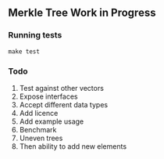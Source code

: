 ## Merkle Tree Work in Progress

### Running tests
`make test`

### Todo
1. Test against other vectors
2. Expose interfaces
3. Accept different data types
4. Add licence
5. Add example usage
6. Benchmark
7. Uneven trees
8. Then ability to add new elements

